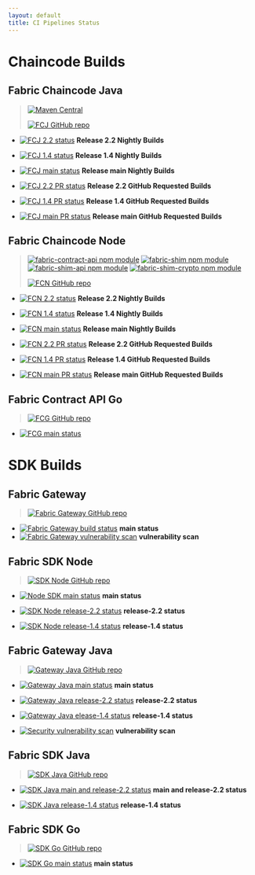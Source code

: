 ```yaml
---
layout: default
title: CI Pipelines Status
---
```


# Chaincode Builds

## Fabric Chaincode Java

> [![Maven Central](https://maven-badges.herokuapp.com/maven-central/org.hyperledger.fabric-chaincode-java/fabric-chaincode-shim/badge.svg)](https://maven-badges.herokuapp.com/maven-central/org.hyperledger.fabric-chaincode-java/fabric-chaincode-shim)
>
> [![FCJ GitHub repo](https://img.shields.io/badge/github.com-repo-brightgreen)](https://github.com/hyperledger/fabric-chaincode-java)

- [![FCJ 2.2 status](https://img.shields.io/azure-devops/build/hyperledger/d07733cd-1e69-47ff-9b57-1c8b53bcd14a/39/release-2.2?requestedForFilter=00000002-0000-8888-8000-000000000000)](https://dev.azure.com/Hyperledger/Fabric-Chaincode-Java/_build/latest?definitionId=39&branchName=release-2.2&requestedForFilter=00000002-0000-8888-8000-000000000000)
**Release 2.2 Nightly Builds**

- [![FCJ 1.4 status](https://img.shields.io/azure-devops/build/hyperledger/d07733cd-1e69-47ff-9b57-1c8b53bcd14a/39/release-1.4?requestedForFilter=00000002-0000-8888-8000-000000000000)](https://dev.azure.com/Hyperledger/Fabric-Chaincode-Java/_build/latest?definitionId=39&branchName=release-1.4&requestedForFilter=00000002-0000-8888-8000-000000000000)
**Release 1.4 Nightly Builds**

- [![FCJ main status](https://img.shields.io/azure-devops/build/hyperledger/d07733cd-1e69-47ff-9b57-1c8b53bcd14a/39/main?requestedForFilter=00000002-0000-8888-8000-000000000000)](https://dev.azure.com/Hyperledger/Fabric-Chaincode-Java/_build/latest?definitionId=39&branchName=main&requestedForFilter=00000002-0000-8888-8000-000000000000)
**Release main Nightly Builds**

- [![FCJ 2.2 PR status](https://img.shields.io/azure-devops/build/hyperledger/d07733cd-1e69-47ff-9b57-1c8b53bcd14a/39/release-2.2?requestedForFilter=0c0e01d1-603c-4063-bb80-29b12b0cfdc2)](https://dev.azure.com/Hyperledger/Fabric-Chaincode-Java/_build/latest?definitionId=39&branchName=release-2.2&requestedForFilter=0c0e01d1-603c-4063-bb80-29b12b0cfdc2)
**Release 2.2 GitHub Requested Builds**

- [![FCJ 1.4 PR status](https://img.shields.io/azure-devops/build/hyperledger/d07733cd-1e69-47ff-9b57-1c8b53bcd14a/39/release-1.4?requestedForFilter=0c0e01d1-603c-4063-bb80-29b12b0cfdc2)](https://dev.azure.com/Hyperledger/Fabric-Chaincode-Java/_build/latest?definitionId=39&branchName=release-1.4&requestedForFilter=0c0e01d1-603c-4063-bb80-29b12b0cfdc2)
**Release 1.4 GitHub Requested Builds**

- [![FCJ main PR status](https://img.shields.io/azure-devops/build/hyperledger/d07733cd-1e69-47ff-9b57-1c8b53bcd14a/39/main?requestedForFilter=0c0e01d1-603c-4063-bb80-29b12b0cfdc2)](https://dev.azure.com/Hyperledger/Fabric-Chaincode-Java/_build/latest?definitionId=39&branchName=main&requestedForFilter=0c0e01d1-603c-4063-bb80-29b12b0cfdc2)
**Release main GitHub Requested Builds**

## Fabric Chaincode Node

> [![fabric-contract-api npm module](https://img.shields.io/npm/v/fabric-shim?label=fabric-contract-api)](https://www.npmjs.com/package/fabric-contract-api)
> [![fabric-shim npm module](https://img.shields.io/npm/v/fabric-shim?label=fabric-shim)](https://www.npmjs.com/package/fabric-shim)
> [![fabric-shim-api npm module](https://img.shields.io/npm/v/fabric-shim?label=fabric-shim-api)](https://www.npmjs.com/package/fabric-shim-api)
> [![fabric-shim-crypto npm module](https://img.shields.io/npm/v/fabric-shim?label=fabric-shim-crypto)](https://www.npmjs.com/package/fabric-shim-crypto)
>
> [![FCN GitHub repo](https://img.shields.io/badge/github.com-repo-brightgreen)](https://github.com/hyperledger/fabric-chaincode-node)

- [![FCN 2.2 status](https://img.shields.io/azure-devops/build/hyperledger/071652b7-a686-427a-a7c9-f9cc6bd4150a/33/release-2.2?requestedForFilter=00000002-0000-8888-8000-000000000000)]((https://dev.azure.com/Hyperledger/Fabric-Chaincode-Node/_build/latest?definitionId=33&branchName=release-2.2&requestedForFilter=00000002-0000-8888-8000-000000000000))
**Release 2.2 Nightly Builds**

- [![FCN 1.4 status](https://img.shields.io/azure-devops/build/hyperledger/071652b7-a686-427a-a7c9-f9cc6bd4150a/33/release-1.4?requestedForFilter=00000002-0000-8888-8000-000000000000)](https://dev.azure.com/Hyperledger/Fabric-Chaincode-Node/_build/latest?definitionId=33&branchName=release-1.4&requestedForFilter=00000002-0000-8888-8000-000000000000)
**Release 1.4 Nightly Builds**

- [![FCN main status](https://img.shields.io/azure-devops/build/hyperledger/071652b7-a686-427a-a7c9-f9cc6bd4150a/33/main?requestedForFilter=00000002-0000-8888-8000-000000000000)](https://dev.azure.com/Hyperledger/Fabric-Chaincode-Node/_build/latest?definitionId=33&branchName=main&requestedForFilter=00000002-0000-8888-8000-000000000000)
**Release main Nightly Builds**

- [![FCN 2.2 PR status](https://img.shields.io/azure-devops/build/hyperledger/071652b7-a686-427a-a7c9-f9cc6bd4150a/33/release-2.2?requestedForFilter=0c0e01d1-603c-4063-bb80-29b12b0cfdc2)](https://dev.azure.com/Hyperledger/Fabric-Chaincode-Node/_build/latest?definitionId=33&branchName=release-2.2&requestedForFilter=0c0e01d1-603c-4063-bb80-29b12b0cfdc2)
**Release 2.2 GitHub Requested Builds**

- [![FCN 1.4 PR status](https://img.shields.io/azure-devops/build/hyperledger/071652b7-a686-427a-a7c9-f9cc6bd4150a/33/release-1.4?requestedForFilter=0c0e01d1-603c-4063-bb80-29b12b0cfdc2)](https://dev.azure.com/Hyperledger/Fabric-Chaincode-Node/_build/latest?definitionId=33&branchName=release-1.4&requestedForFilter=0c0e01d1-603c-4063-bb80-29b12b0cfdc2)
**Release 1.4 GitHub Requested Builds**

- [![FCN main PR status](https://img.shields.io/azure-devops/build/hyperledger/071652b7-a686-427a-a7c9-f9cc6bd4150a/33/main?requestedForFilter=0c0e01d1-603c-4063-bb80-29b12b0cfdc2)](https://dev.azure.com/Hyperledger/Fabric-Chaincode-Node/_build/latest?definitionId=33&branchName=main&requestedForFilter=0c0e01d1-603c-4063-bb80-29b12b0cfdc2)
**Release main GitHub Requested Builds**

## Fabric Contract API Go

> [![FCG GitHub repo](https://img.shields.io/badge/github.com-repo-brightgreen)](https://github.com/hyperledger/fabric-contract-api-go)

- [![FCG main status](https://img.shields.io/azure-devops/build/Hyperledger/feaaa88c-b1d7-4033-8dae-9f0230c8cc58/48/main?label=main)](https://dev.azure.com/Hyperledger/Fabric-Contract-API-Go/_build/latest?definitionId=48&branchName=main)


# SDK Builds

## Fabric Gateway

> [![Fabric Gateway GitHub repo](https://img.shields.io/badge/github.com-repo-brightgreen)](https://github.com/hyperledger/fabric-gateway)

- [![Fabric Gateway build status](https://dev.azure.com/Hyperledger/Fabric-Gateway/_apis/build/status/Fabric-Gateway?branchName=main)](https://dev.azure.com/Hyperledger/Fabric-Gateway/_build/latest?definitionId=132&branchName=main) **main status**
- [![Fabric Gateway vulnerability scan](https://github.com/hyperledger/fabric-gateway/actions/workflows/vulnerability-scan.yml/badge.svg?event=schedule)](https://github.com/hyperledger/fabric-gateway/actions/workflows/vulnerability-scan.yml) **vulnerability scan**

## Fabric SDK Node

> [![SDK Node GitHub repo](https://img.shields.io/badge/github.com-repo-brightgreen)](https://github.com/hyperledger/fabric-sdk-node)

- [![Node SDK main status](https://github.com/hyperledger/fabric-sdk-node/actions/workflows/build.yml/badge.svg?event=schedule)](https://github.com/hyperledger/fabric-sdk-node/actions/workflows/build.yml) **main status**

- [![SDK Node release-2.2 status](https://dev.azure.com/Hyperledger/Fabric-SDK-Node/_apis/build/status/Fabric-SDK-Node?branchName=release-2.2)](https://dev.azure.com/Hyperledger/Fabric-SDK-Node/_build/latest?definitionId=47&branchName=release-2.2) **release-2.2 status**

- [![SDK Node release-1.4 status](https://dev.azure.com/Hyperledger/Fabric-SDK-Node/_apis/build/status/Fabric-SDK-Node?branchName=release-1.4)](https://dev.azure.com/Hyperledger/Fabric-SDK-Node/_build/latest?definitionId=47&branchName=release-1.4) **release-1.4 status**

## Fabric Gateway Java

> [![Gateway Java GitHub repo](https://img.shields.io/badge/github.com-repo-brightgreen)](https://github.com/hyperledger/fabric-gateway-java)

- [![Gateway Java main status](https://dev.azure.com/Hyperledger/Fabric-Gateway-Java/_apis/build/status/Fabric-Gateway-Java?branchName=main)](https://dev.azure.com/Hyperledger/Fabric-Gateway-Java/_build/latest?definitionId=38&branchName=main) **main status**

- [![Gateway Java release-2.2 status](https://dev.azure.com/Hyperledger/Fabric-Gateway-Java/_apis/build/status/Fabric-Gateway-Java?branchName=release-2.2)](https://dev.azure.com/Hyperledger/Fabric-Gateway-Java/_build/latest?definitionId=38&branchName=release-2.2) **release-2.2 status**

- [![Gateway Java elease-1.4 status](https://dev.azure.com/Hyperledger/Fabric-Gateway-Java/_apis/build/status/Fabric-Gateway-Java?branchName=release-1.4)](https://dev.azure.com/Hyperledger/Fabric-Gateway-Java/_build/latest?definitionId=38&branchName=release-1.4) **release-1.4 status**

- [![Security vulnerability scan](https://github.com/hyperledger/fabric-gateway-java/actions/workflows/vulnerability-scan.yml/badge.svg?event=schedule)](https://github.com/hyperledger/fabric-gateway-java/actions/workflows/vulnerability-scan.yml) **vulnerability scan**

## Fabric SDK Java

> [![SDK Java GitHub repo](https://img.shields.io/badge/github.com-repo-brightgreen)](https://github.com/hyperledger/fabric-sdk-java)

- [![SDK Java main and release-2.2 status](https://github.com/hyperledger/fabric-sdk-java/actions/workflows/schedule.yml/badge.svg?event=schedule)](https://github.com/hyperledger/fabric-sdk-java/actions/workflows/schedule.yml) **main and release-2.2 status**

- [![SDK Java release-1.4 status](https://dev.azure.com/Hyperledger/Fabric-SDK-Java/_apis/build/status/Fabric-SDK-Java?branchName=release-1.4)](https://dev.azure.com/Hyperledger/Fabric-SDK-Java/_build/latest?definitionId=36&branchName=release-1.4) **release-1.4 status**

## Fabric SDK Go

> [![SDK Go GitHub repo](https://img.shields.io/badge/github.com-repo-brightgreen)](https://github.com/hyperledger/fabric-sdk-go)

- [![SDK Go main status](https://dev.azure.com/Hyperledger/Fabric-SDK-Go/_apis/build/status/Fabric-SDK-Go?branchName=main)](https://dev.azure.com/Hyperledger/Fabric-SDK-Go/_build/latest?definitionId=19&branchName=main) **main status**
